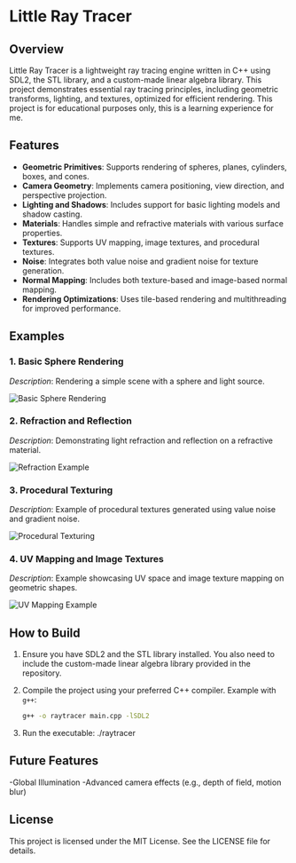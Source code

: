 # Little Ray Tracer

## Overview
Little Ray Tracer is a lightweight ray tracing engine written in C++ using SDL2, the STL library, and a custom-made linear algebra library. This project demonstrates essential ray tracing principles, including geometric transforms, lighting, and textures, optimized for efficient rendering.
This project is for educational purposes only, this is a learning experience for me. 

## Features
- **Geometric Primitives**: Supports rendering of spheres, planes, cylinders, boxes, and cones.
- **Camera Geometry**: Implements camera positioning, view direction, and perspective projection.
- **Lighting and Shadows**: Includes support for basic lighting models and shadow casting.
- **Materials**: Handles simple and refractive materials with various surface properties.
- **Textures**: Supports UV mapping, image textures, and procedural textures.
- **Noise**: Integrates both value noise and gradient noise for texture generation.
- **Normal Mapping**: Includes both texture-based and image-based normal mapping.
- **Rendering Optimizations**: Uses tile-based rendering and multithreading for improved performance.

## Examples

### 1. Basic Sphere Rendering
_Description_: Rendering a simple scene with a sphere and light source.

![Basic Sphere Rendering](path/to/example1.png)

### 2. Refraction and Reflection
_Description_: Demonstrating light refraction and reflection on a refractive material.

![Refraction Example](path/to/example2.png)

### 3. Procedural Texturing
_Description_: Example of procedural textures generated using value noise and gradient noise.

![Procedural Texturing](path/to/example3.png)

### 4. UV Mapping and Image Textures
_Description_: Example showcasing UV space and image texture mapping on geometric shapes.

![UV Mapping Example](path/to/example4.png)

## How to Build

1. Ensure you have SDL2 and the STL library installed. You also need to include the custom-made linear algebra library provided in the repository.

2. Compile the project using your preferred C++ compiler. Example with `g++`:
   ```bash
   g++ -o raytracer main.cpp -lSDL2

3. Run the executable:
./raytracer

## Future Features
-Global Illumination
-Advanced camera effects (e.g., depth of field, motion blur)

## License
This project is licensed under the MIT License. See the LICENSE file for details.
